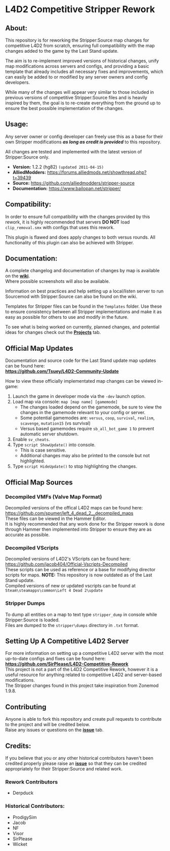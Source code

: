 # L4D2 Competitive Stripper Rework

## About:
This repository is for reworking the Stripper:Source map changes for competitive L4D2 from scratch, ensuring full compatibility with the map changes added to the game by the Last Stand update.

The aim is to re-implement improved versions of historical changes, unify map modifications across servers and configs, and providing a basic template that already includes all necessary fixes and improvements, which can easily be added to or modified by any server owners and config developers.

While many of the changes will appear very similar to those included in previous versions of competitive Stripper:Source files and is heavily inspired by them, the goal is to re-create everything from the ground up to ensure the best possible implementation of the changes.

## Usage:
Any server owner or config developer can freely use this as a base for their own Stripper modifications _**as long as credit is provided**_ to this repository.

All changes are tested and implemented with the latest version of Stripper:Source only.
* **Version:** 1.2.2 (hg82) `(updated 2011-04-15)`
* **AlliedModders:** https://forums.alliedmods.net/showthread.php?t=39439
* **Source:** https://github.com/alliedmodders/stripper-source
* **Documentation:** https://www.bailopan.net/stripper/

## Compatibility:
In order to ensure full compatibility with the changes provided by this rework, it is highly recommended that servers **DO NOT** load `clip_removal.smx` with configs that uses this rework.

This plugin is flawed and does apply changes to both versus rounds. All functionality of this plugin can also be achieved with Stripper.

## Documentation:
A complete changelog and documentation of changes by map is available on the **[wiki](https://github.com/Derpduck/L4D2-Comp-Stripper-Rework/wiki)**.\
Where possible screenshots will also be available.

Information on best practices and help setting up a local/listen server to run Sourcemod with Stripper:Source can also be found on the wiki.

Templates for Stripper files can be found in the `Templates` folder. Use these to ensure consistency between all Stripper implementations and make it as easy as possible for others to use and modify in the future.

To see what is being worked on currently, planned changes, and potential ideas for changes check out the **[Projects](https://github.com/Derpduck/L4D2-Comp-Stripper-Rework/projects)** tab. 

## Official Map Updates
Documentation and source code for the Last Stand update map updates can be found here:\
**https://github.com/Tsuey/L4D2-Community-Update**

How to view these officially implementated map changes can be viewed in-game:
1. Launch the game in developer mode via the `-dev` launch option.
2. Load map via console: `map [map name] [gamemode]`
    * The changes loaded depend on the gamemode, be sure to view the changes in the gamemode relevant to your config or server.
    * Some potential gamemodes are: `versus`, `coop`, `survival`, `realism`, `scavenge`, `mutation15` (vs survival)
    * Versus based gamemodes require `sb_all_bot_game 1` to prevent automatic server shutdown.
3. Enable `sv_cheats`.
4. Type `script ShowUpdate()` into console.
    * This is case sensitive.
    * Additional changes may also be printed to the console but not highlighted.
4. Type `script HideUpdate()` to stop highlighting the changes.

## Official Map Sources
### Decompiled VMFs (Valve Map Format)
Decompiled versions of the offical L4D2 maps can be found here:\
https://github.com/spumer/left_4_dead_2__decompiled_maps
\
These files can be viewed in the Hammer Editor.\
It is highly recommended that any work done for the Stripper rework is done through Hammer then implemented into Stripper to ensure they are as accurate as possible.

### Decompiled VScripts
Decompiled versions of L4D2's VScripts can be found here:\
https://github.com/jacob404/Official-Vscripts-Decompiled
\
These scripts can be used as reference or a base for modifying director scripts for maps.
**NOTE:** This repository is now outdated as of the Last Stand update.\
Compiled versions of new or updated vscripts can be found at `Steam\steamapps\common\Left 4 Dead 2\update` 

### Stripper Dumps
To dump all entities on a map to text type `stripper_dump` in console while Stripper:Source is loaded.\
Files are dumped to the `stripper\dumps` directory in `.txt` format.

## Setting Up A Competitive L4D2 Server
For more information on setting up a competitive L4D2 server with the most up-to-date configs and fixes can be found here:\
**https://github.com/SirPlease/L4D2-Competitive-Rework**
\
This project is not a part of the L4D2 Competitive Rework, however it is a useful resource for anything related to competitive L4D2 and server-based modifications.\
The Stripper changes found in this project take inspiration from Zonemod 1.9.8.

## Contributing
Anyone is able to fork this repository and create pull requests to contribute to the project and will be credited below.\
Raise any issues or questions on the **[issue](https://github.com/Derpduck/L4D2-Comp-Stripper-Rework/issues)** tab.

## Credits:
If you believe that you or any other historical contributors haven't been credited properly please raise an **[issue](https://github.com/Derpduck/L4D2-Comp-Stripper-Rework/issues)** so that they can be credited appropriately for their Stripper:Source and related work.

### Rework Contributors
* Derpduck

### Historical Contributors:
* ProdigySim
* Jacob
* NF
* Visor
* SirPlease
* Wicket
